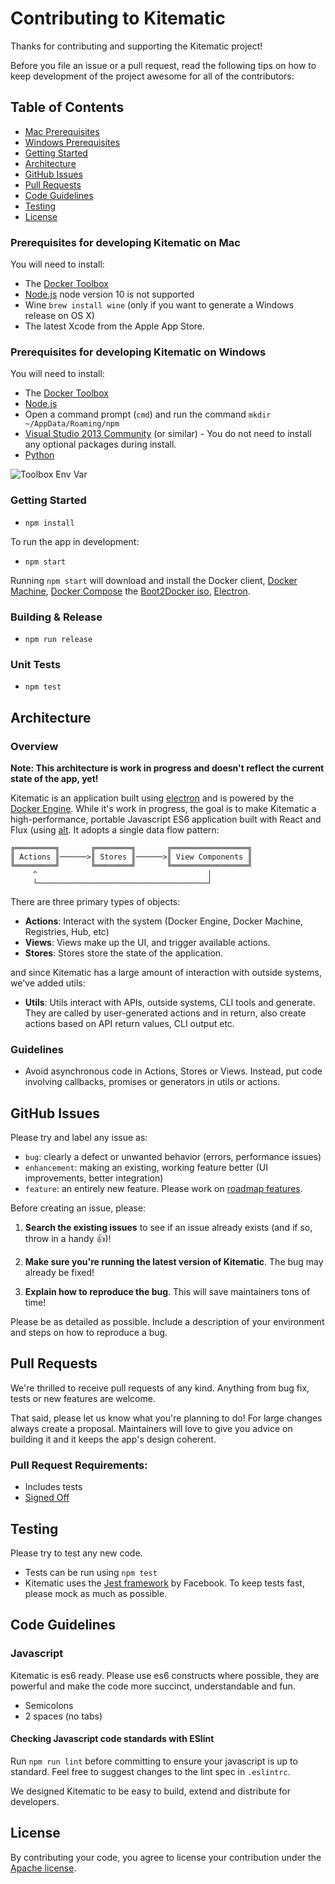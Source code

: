 # Contributing to Kitematic

Thanks for contributing and supporting the Kitematic project!

Before you file an issue or a pull request, read the following tips on how to keep development of the project awesome for all of the contributors:

## Table of Contents

 - [Mac Prerequisites](#prerequisites-for-developing-kitematic-on-mac)
 - [Windows Prerequisites](#prerequisites-for-developing-kitematic-on-windows)
 - [Getting Started](#getting-started)
 - [Architecture](#architecture)
 - [GitHub Issues](#github-issues)
 - [Pull Requests](#pull-requests)
 - [Code Guidelines](#code-guidelines)
 - [Testing](#testing)
 - [License](#license)


### Prerequisites for developing Kitematic on Mac
You will need to install:
- The [Docker Toolbox](https://docker.com/toolbox)
- [Node.js](https://nodejs.org/) node version 10 is not supported
- Wine `brew install wine` (only if you want to generate a Windows release on OS X)
- The latest Xcode from the Apple App Store.

### Prerequisites for developing Kitematic on Windows
You will need to install:
- The [Docker Toolbox](https://docker.com/toolbox)
- [Node.js](https://nodejs.org/)
- Open a command prompt (`cmd`) and run the command `mkdir ~/AppData/Roaming/npm`
- [Visual Studio 2013 Community](https://www.visualstudio.com/en-us/products/visual-studio-community-vs.aspx) (or similar) - You do not need to install any optional packages during install.
- [Python](https://www.python.org/downloads/release/python-2710/)

![Toolbox Env Var](https://cloud.githubusercontent.com/assets/251292/10656552/adaedb20-7834-11e5-8881-d5402d3fee37.png)

### Getting Started

- `npm install`

To run the app in development:

- `npm start`

Running `npm start` will download and install the Docker client,
[Docker Machine](https://github.com/docker/machine), [Docker Compose](https://github.com/docker/compose)
the [Boot2Docker iso](https://github.com/boot2docker/boot2docker),
[Electron](http://electron.atom.io/).

### Building & Release

- `npm run release`

### Unit Tests

- `npm test`

## Architecture

### Overview

**Note: This architecture is work in progress and doesn't reflect the current state of the app, yet!**

Kitematic is an application built using [electron](https://github.com/atom/electron) and is powered by the [Docker Engine](https://github.com/docker/docker). While it's work in progress, the goal is to make Kitematic a high-performance, portable Javascript ES6 application built with React and Flux (using [alt](https://github.com/goatslacker/alt). It adopts a single data flow pattern:

```
╔═════════╗       ╔════════╗       ╔═════════════════╗
║ Actions ║──────>║ Stores ║──────>║ View Components ║
╚═════════╝       ╚════════╝       ╚═════════════════╝
     ^                                      │
     └──────────────────────────────────────┘
```

There are three primary types of objects:
- **Actions**: Interact with the system (Docker Engine, Docker Machine, Registries, Hub, etc)
- **Views**: Views make up the UI, and trigger available actions.
- **Stores**: Stores store the state of the application.

and since Kitematic has a large amount of interaction with outside systems, we've added utils:
- **Utils**: Utils interact with APIs, outside systems, CLI tools and generate. They are called by user-generated actions and in return, also create actions based on API return values, CLI output etc.

### Guidelines

- Avoid asynchronous code in Actions, Stores or Views. Instead, put code involving callbacks, promises or generators in utils or actions.

## GitHub Issues

Please try and label any issue as:
- `bug`: clearly a defect or unwanted behavior (errors, performance issues)
- `enhancement`: making an existing, working feature better (UI improvements, better integration)
- `feature`: an entirely new feature. Please work on [roadmap features](https://kitematic-fork.github.io/blob/master/ROADMAP.md).

Before creating an issue, please:

1. **Search the existing issues** to see if an issue already exists (and if so, throw in a handy :+1:)!

2. **Make sure you're running the latest version of Kitematic**. The bug may already be fixed!

3. **Explain how to reproduce the bug**. This will save maintainers tons of time!

Please be as detailed as possible. Include a description of your environment and steps on how to reproduce a bug.

## Pull Requests

We're thrilled to receive pull requests of any kind. Anything from bug fix, tests or new features are welcome.

That said, please let us know what you're planning to do! For large changes always create a proposal. Maintainers will love to give you advice on building it and it keeps the app's design coherent.

### Pull Request Requirements:
- Includes tests
- [Signed Off](https://github.com/docker/docker/blob/master/CONTRIBUTING.md#sign-your-work)

## Testing

Please try to test any new code.
- Tests can be run using `npm test`
- Kitematic uses the [Jest framework](https://facebook.github.io/jest/) by Facebook. To keep tests fast, please mock as much as possible.

## Code Guidelines

### Javascript

Kitematic is es6 ready. Please use es6 constructs where possible, they are powerful and make the code more succinct, understandable and fun.

- Semicolons
- 2 spaces (no tabs)

#### Checking Javascript code standards with ESlint

Run `npm run lint` before committing to ensure your javascript is up to standard. Feel free to suggest changes to the lint spec in `.eslintrc`.

We designed Kitematic to be easy to build, extend and distribute for developers.

## License

By contributing your code, you agree to license your contribution under the [Apache license](https://kitematic-fork.github.io/blob/master/LICENSE).
